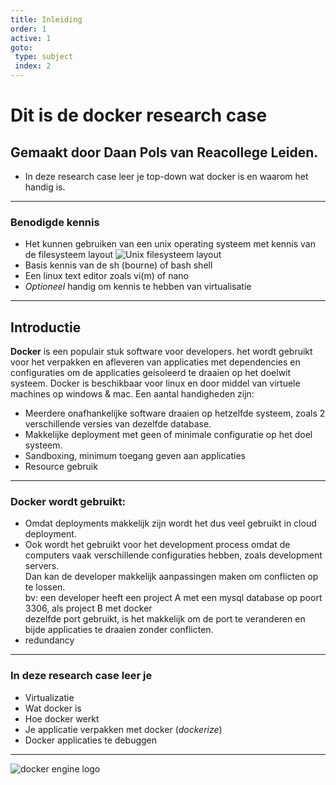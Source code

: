 ```yaml
---
title: Inleiding
order: 1
active: 1
goto:
 type: subject
 index: 2
---
```


# Dit is de docker research case
## Gemaakt door Daan Pols van Reacollege Leiden.

- In deze research case leer je top-down wat docker is en waarom het handig is.


---
### Benodigde kennis  

- Het kunnen gebruiken van een unix operating systeem met kennis van de filesysteem layout
![Unix filesysteem layout](@Standard-unix-filesystem-hierarchy.svg)
- Basis kennis van de sh (bourne) of bash shell
- Een linux text editor zoals vi(m) of nano
- *Optioneel* handig om kennis te hebben van virtualisatie


---
## Introductie  

**Docker** is een populair stuk software voor developers.
het wordt gebruikt voor het verpakken en afleveren van applicaties met dependencies en configuraties
om de applicaties geisoleerd te draaien op het doelwit systeem.
Docker is beschikbaar voor linux en door middel van virtuele machines op windows & mac.
Een aantal handigheden zijn:
- Meerdere onafhankelijke software draaien op hetzelfde systeem, zoals 2 verschillende versies van dezelfde database.
- Makkelijke deployment met geen of minimale configuratie op het doel systeem.
- Sandboxing, minimum toegang geven aan applicaties
- Resource gebruik


---
### Docker wordt gebruikt:

- Omdat deployments makkelijk zijn wordt het dus veel gebruikt in cloud deployment.
- Ook wordt het gebruikt voor het development process omdat de computers vaak verschillende configuraties hebben, zoals development servers.  
	Dan kan de developer makkelijk aanpassingen maken om conflicten op te lossen.  
	bv: een developer heeft een project A met een mysql database op poort 3306, als project B met docker  
	dezelfde port gebruikt, is het makkelijk om de port te veranderen en bijde applicaties te draaien zonder conflicten.
- redundancy


---
### In deze research case leer je

- Virtualizatie
- Wat docker is
- Hoe docker werkt
- Je applicatie verpakken met docker (*dockerize*)
- Docker applicaties te debuggen

---

![docker engine logo](@engine.svg)

